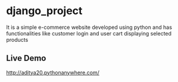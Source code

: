 # django_project
It is a simple e-commerce website developed using python and has functionalities like customer login and user cart displaying selected products

## Live Demo
http://aditya20.pythonanywhere.com/
